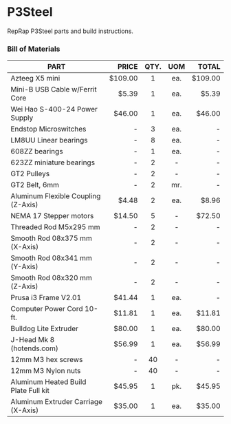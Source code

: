 # P3Steel
RepRap P3Steel parts and build instructions.

### Bill of Materials

| PART                                 | PRICE   | QTY. | UOM  | TOTAL    |
|--------------------------------------|--------:|:----:|:----:|---------:|
| Azteeg X5 mini                       | $109.00 |   1  |  ea. |  $109.00 |
| Mini-B USB Cable w/Ferrit Core       |   $5.39 |   1  |  ea. |    $5.39 |
| Wei Hao S-400-24 Power Supply        |  $46.00 |   1  |  ea. |   $46.00 |
| Endstop Microswitches                |    -    |   3  |  ea. |     -    |
| LM8UU Linear bearings                |    -    |   8  |  ea. |     -    |
| 608ZZ bearings                       |    -    |   1  |  ea. |     -    |
| 623ZZ miniature bearings             |    -    |   2  |   -  |     -    |  
| GT2 Pulleys                          |    -    |   2  |   -  |     -    |
| GT2 Belt, 6mm                        |    -    |   2  |  mr. |     -    |
| Aluminum Flexible Coupling (Z-Axis)  |   $4.48 |   2  |  ea. |    $8.96 |   
| NEMA 17 Stepper motors               |  $14.50 |   5  |   -  |   $72.50 |
| Threaded Rod M5x295 mm               |    -    |   2  |   -  |     -    |
| Smooth Rod 08x375 mm (X-Axis)        |    -    |   2  |   -  |     -    |
| Smooth Rod 08x341 mm (Y-Axis)        |    -    |   2  |   -  |     -    |
| Smooth Rod 08x320 mm (Z-Axis)        |    -    |   2  |   -  |     -    |
| Prusa i3 Frame V2.01                 |  $41.44 |   1  |  ea. |     -    |
| Computer Power Cord 10-ft.           |  $11.81 |   1  |  ea. |   $11.81 |
| Bulldog Lite Extruder                |  $80.00 |   1  |  ea. |   $80.00 |
| J-Head Mk 8 (hotends.com)            |  $56.99 |   1  |  ea. |   $56.99 |
| 12mm M3 hex screws                   |    -    |  40  |   -  |     -    |
| 12mm M3 Nylon nuts                   |    -    |  40  |   -  |     -    |
| Aluminum Heated Build Plate Full kit |  $45.95 |   1  |  pk. |   $45.95 |
| Aluminum Extruder Carriage (X-Axis)  |  $35.00 |   1  |  ea. |   $35.00 |

